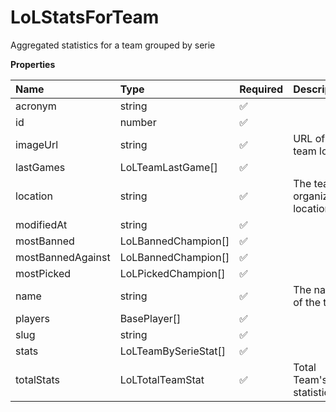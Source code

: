 # LoLStatsForTeam

Aggregated statistics for a team grouped by serie

**Properties**

| Name              | Type                 | Required | Description                      |
| :---------------- | :------------------- | :------- | :------------------------------- |
| acronym           | string               | ✅       |                                  |
| id                | number               | ✅       |                                  |
| imageUrl          | string               | ✅       | URL of the team logo             |
| lastGames         | LoLTeamLastGame[]    | ✅       |                                  |
| location          | string               | ✅       | The team's organization location |
| modifiedAt        | string               | ✅       |                                  |
| mostBanned        | LoLBannedChampion[]  | ✅       |                                  |
| mostBannedAgainst | LoLBannedChampion[]  | ✅       |                                  |
| mostPicked        | LoLPickedChampion[]  | ✅       |                                  |
| name              | string               | ✅       | The name of the team.            |
| players           | BasePlayer[]         | ✅       |                                  |
| slug              | string               | ✅       |                                  |
| stats             | LoLTeamBySerieStat[] | ✅       |                                  |
| totalStats        | LoLTotalTeamStat     | ✅       | Total Team's statistics          |

<!-- This file was generated by liblab | https://liblab.com/ -->
